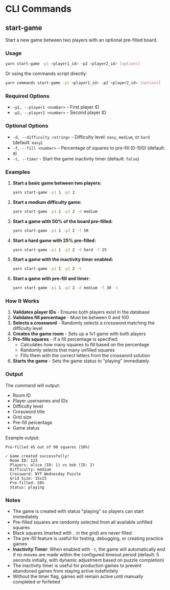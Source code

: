 # CLI Commands

## start-game

Start a new game between two players with an optional pre-filled board.

### Usage

```bash
yarn start-game -p1 <player1_id> -p2 <player2_id> [options]
```

Or using the commands script directly:
```bash
yarn commands start-game -p1 <player1_id> -p2 <player2_id> [options]
```

### Required Options

- `-p1, --player1 <number>` - First player ID
- `-p2, --player2 <number>` - Second player ID

### Optional Options

- `-d, --difficulty <string>` - Difficulty level: `easy`, `medium`, or `hard` (default: `easy`)
- `-f, --fill <number>` - Percentage of squares to pre-fill (0-100) (default: `0`)
- `-t, --timer` - Start the game inactivity timer (default: `false`)

### Examples

1. **Start a basic game between two players:**
   ```bash
   yarn start-game -p1 1 -p2 2
   ```

2. **Start a medium difficulty game:**
   ```bash
   yarn start-game -p1 1 -p2 2 -d medium
   ```

3. **Start a game with 50% of the board pre-filled:**
   ```bash
   yarn start-game -p1 1 -p2 2 -f 50
   ```

4. **Start a hard game with 25% pre-filled:**
   ```bash
   yarn start-game -p1 1 -p2 2 -d hard -f 25
   ```

5. **Start a game with the inactivity timer enabled:**
   ```bash
   yarn start-game -p1 1 -p2 2 -t
   ```

6. **Start a game with pre-fill and timer:**
   ```bash
   yarn start-game -p1 1 -p2 2 -d medium -f 30 -t
   ```

### How It Works

1. **Validates player IDs** - Ensures both players exist in the database
2. **Validates fill percentage** - Must be between 0 and 100
3. **Selects a crossword** - Randomly selects a crossword matching the difficulty level
4. **Creates the game room** - Sets up a 1v1 game with both players
5. **Pre-fills squares** - If a fill percentage is specified:
   - Calculates how many squares to fill based on the percentage
   - Randomly selects that many unfilled squares
   - Fills them with the correct letters from the crossword solution
6. **Starts the game** - Sets the game status to "playing" immediately

### Output

The command will output:
- Room ID
- Player usernames and IDs
- Difficulty level
- Crossword title
- Grid size
- Pre-fill percentage
- Game status

Example output:
```
Pre-filled 45 out of 90 squares (50%)

✓ Game created successfully!
  Room ID: 123
  Players: alice (ID: 1) vs bob (ID: 2)
  Difficulty: medium
  Crossword: NYT Wednesday Puzzle
  Grid Size: 15x15
  Pre-filled: 50%
  Status: playing
```

### Notes

- The game is created with status "playing" so players can start immediately
- Pre-filled squares are randomly selected from all available unfilled squares
- Black squares (marked with `.` in the grid) are never filled
- The pre-fill feature is useful for testing, debugging, or creating practice games
- **Inactivity Timer**: When enabled with `-t`, the game will automatically end if no moves are made within the configured timeout period (default: 5 seconds initially, with dynamic adjustment based on puzzle completion)
- The inactivity timer is useful for production games to prevent abandoned games from staying active indefinitely
- Without the timer flag, games will remain active until manually completed or forfeited
